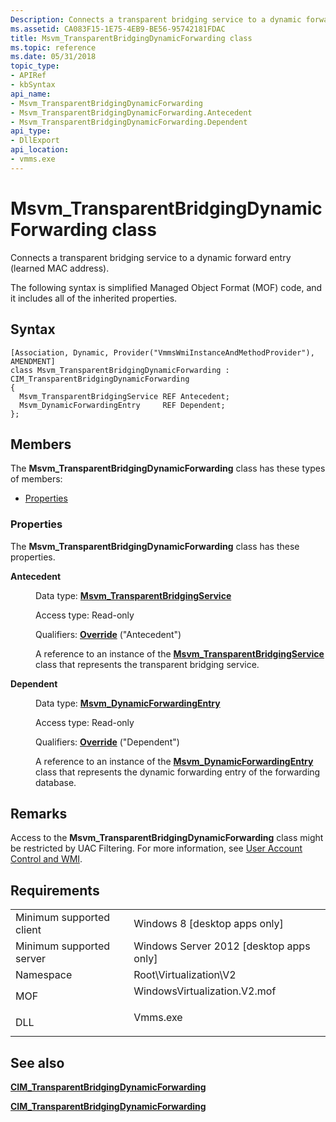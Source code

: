 ```yaml
---
Description: Connects a transparent bridging service to a dynamic forward entry (learned MAC address).
ms.assetid: CA083F15-1E75-4EB9-BE56-95742181FDAC
title: Msvm_TransparentBridgingDynamicForwarding class
ms.topic: reference
ms.date: 05/31/2018
topic_type: 
- APIRef
- kbSyntax
api_name: 
- Msvm_TransparentBridgingDynamicForwarding
- Msvm_TransparentBridgingDynamicForwarding.Antecedent
- Msvm_TransparentBridgingDynamicForwarding.Dependent
api_type: 
- DllExport
api_location: 
- vmms.exe
---
```


# Msvm\_TransparentBridgingDynamicForwarding class

Connects a transparent bridging service to a dynamic forward entry (learned MAC address).

The following syntax is simplified Managed Object Format (MOF) code, and it includes all of the inherited properties.

## Syntax

``` syntax
[Association, Dynamic, Provider("VmmsWmiInstanceAndMethodProvider"), AMENDMENT]
class Msvm_TransparentBridgingDynamicForwarding : CIM_TransparentBridgingDynamicForwarding
{
  Msvm_TransparentBridgingService REF Antecedent;
  Msvm_DynamicForwardingEntry     REF Dependent;
};
```

## Members

The **Msvm\_TransparentBridgingDynamicForwarding** class has these types of members:

-   [Properties](#properties)

### Properties

The **Msvm\_TransparentBridgingDynamicForwarding** class has these properties.

<dl> <dt>

**Antecedent**
</dt> <dd> <dl> <dt>

Data type: **[**Msvm\_TransparentBridgingService**](msvm-transparentbridgingservice.md)**
</dt> <dt>

Access type: Read-only
</dt> <dt>

Qualifiers: [**Override**](/windows/desktop/WmiSdk/standard-qualifiers) ("Antecedent")
</dt> </dl>

A reference to an instance of the [**Msvm\_TransparentBridgingService**](msvm-transparentbridgingservice.md) class that represents the transparent bridging service.

</dd> <dt>

**Dependent**
</dt> <dd> <dl> <dt>

Data type: **[**Msvm\_DynamicForwardingEntry**](msvm-dynamicforwardingentry.md)**
</dt> <dt>

Access type: Read-only
</dt> <dt>

Qualifiers: [**Override**](/windows/desktop/WmiSdk/standard-qualifiers) ("Dependent")
</dt> </dl>

A reference to an instance of the [**Msvm\_DynamicForwardingEntry**](msvm-dynamicforwardingentry.md) class that represents the dynamic forwarding entry of the forwarding database.

</dd> </dl>

## Remarks

Access to the **Msvm\_TransparentBridgingDynamicForwarding** class might be restricted by UAC Filtering. For more information, see [User Account Control and WMI](/windows/desktop/WmiSdk/user-account-control-and-wmi).

## Requirements



|                                     |                                                                                                         |
|-------------------------------------|---------------------------------------------------------------------------------------------------------|
| Minimum supported client<br/> | Windows 8 \[desktop apps only\]<br/>                                                              |
| Minimum supported server<br/> | Windows Server 2012 \[desktop apps only\]<br/>                                                    |
| Namespace<br/>                | Root\\Virtualization\\V2<br/>                                                                     |
| MOF<br/>                      | <dl> <dt>WindowsVirtualization.V2.mof</dt> </dl> |
| DLL<br/>                      | <dl> <dt>Vmms.exe</dt> </dl>                     |



## See also

<dl> <dt>

[**CIM\_TransparentBridgingDynamicForwarding**](cim-transparentbridgingdynamicforwarding.md)
</dt> <dt>

[**CIM\_TransparentBridgingDynamicForwarding**](/previous-versions/windows/desktop/clushyperv/cim-transparentbridgingdynamicforwarding)
</dt> </dl>

 

